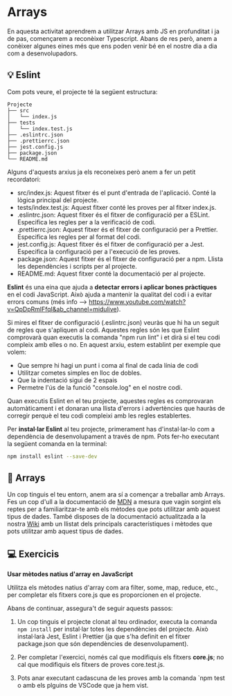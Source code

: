 # Arrays

En aquesta activitat aprendrem a utilitzar Arrays amb JS en profunditat i ja de pas, començarem a reconèixer Typescript. Abans de res però, anem a conèixer algunes eines més que ens poden venir bé en el nostre dia a dia com a desenvolupadors.

## :bulb: Eslint

Com pots veure, el projecte té la següent estructura:

```
Projecte
├── src
│   └── index.js
├── tests
│   └── index.test.js
├── .eslintrc.json
├── .prettierrc.json
├── jest.config.js
├── package.json
└── README.md
```

Alguns d'aquests arxius ja els reconeixes però anem a fer un petit recordatori:

- src/index.js: Aquest fitxer és el punt d'entrada de l'aplicació. Conté la lògica principal del projecte.
- tests/index.test.js: Aquest fitxer conté les proves per al fitxer index.js.
- .eslintrc.json: Aquest fitxer és el fitxer de configuració per a ESLint. Especifica les regles per a la verificació de codi.
- .prettierrc.json: Aquest fitxer és el fitxer de configuració per a Prettier. Especifica les regles per al format del codi.
- jest.config.js: Aquest fitxer és el fitxer de configuració per a Jest. Especifica la configuració per a l'execució de les proves.
- package.json: Aquest fitxer és el fitxer de configuració per a npm. Llista les dependències i scripts per al projecte.
- README.md: Aquest fitxer conté la documentació per al projecte.

**Eslint** és una eina que ajuda a **detectar errors i aplicar bones pràctiques** en el codi JavaScript. Això ajuda a mantenir la qualitat del codi i a evitar errors comuns (més info --> https://www.youtube.com/watch?v=QpDpRmlFfqI&ab_channel=midulive).

Si mires el fitxer de configuració (.eslintrc.json) veuràs que hi ha un seguit de regles que s'apliquen al codi. Aquestes regles són les que Eslint comprovarà quan executis la comanda "npm run lint" i et dirà si el teu codi compleix amb elles o no. En aquest arxiu, estem establint per exemple que volem:

- Que sempre hi hagi un punt i coma al final de cada línia de codi
- Utilitzar cometes simples en lloc de dobles.
- Que la indentació sigui de 2 espais
- Permetre l'ús de la funció "console.log" en el nostre codi.

Quan executis Eslint en el teu projecte, aquestes regles es comprovaran automàticament i et donaran una llista d'errors i advertències que hauràs de corregir perquè el teu codi compleixi amb les regles establertes.

Per **instal·lar Eslint** al teu projecte, primerament has d'instal·lar-lo com a dependència de desenvolupament a través de npm. Pots fer-ho executant la següent comanda en la terminal:

```bash
npm install eslint --save-dev
```

## 🚀 Arrays

Un cop tinguis el teu entorn, anem ara sí a començar a treballar amb Arrays. Fes un cop d'ull a la documentació de [MDN](https://developer.mozilla.org/es/docs/Web/JavaScript/Reference/Global_Objects/Array) a mesura que vagin sorgint els reptes per a familiaritzar-te amb els mètodes que pots utilitzar amb aquest tipus de dades. També disposes de la documentació actualitzada a la nostra [Wiki](https://prosfp.github.io/DAW_MP06/UF2/UF2.1/UF2.1.4_Arrays/) amb un llistat dels principals característiques i mètodes que pots utilitzar amb aquest tipus de dades.

## :computer: Exercicis

**Usar mètodes natius d'array en JavaScript**

Utilitza els mètodes natius d'array com ara filter, some, map, reduce, etc., per completar els fitxers core.js que es proporcionen en el projecte.

Abans de continuar, assegura't de seguir aquests passos:

1. Un cop tinguis el projecte clonat al teu ordinador, executa la comanda `npm install` per instal·lar totes les dependències del projecte. Això instal·larà Jest, Eslint i Prettier (ja que s'ha definit en el fitxer package.json que són dependències de desenvolupament).

2. Per completar l'exercici, només cal que modifiquis els fitxers **core.js**; no cal que modifiquis els fitxers de proves core.test.js.

3. Pots anar executant cadascuna de les proves amb la comanda `npm test o amb els plguins de VSCode que ja hem vist.
